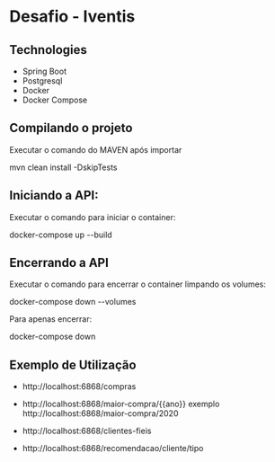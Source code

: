 # Desafio - Iventis

## Technologies
- Spring Boot
- Postgresql
- Docker
- Docker Compose

## Compilando o projeto

Executar o comando do MAVEN após importar

mvn clean install -DskipTests

## Iniciando a API:
Executar o comando para iniciar o container:

docker-compose up --build

## Encerrando a API
Executar o comando para encerrar o container limpando os volumes:

docker-compose down --volumes

Para apenas encerrar:

docker-compose down


## Exemplo de Utilização

* http://localhost:6868/compras

* http://localhost:6868/maior-compra/{{ano}} exemplo http://localhost:6868/maior-compra/2020

* http://localhost:6868/clientes-fieis

* http://localhost:6868/recomendacao/cliente/tipo




